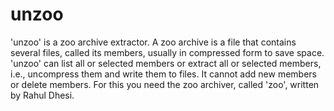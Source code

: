 # unzoo
'unzoo' is a zoo archive extractor.  A zoo archive is a file that contains several files, called its members, usually in compressed form to save space.  'unzoo' can list all or selected members or extract all or selected members, i.e., uncompress them and write them to files.  It cannot add new members or delete members.  For this you need the zoo archiver, called 'zoo', written by Rahul Dhesi.
